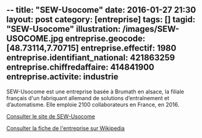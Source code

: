 --
title: "SEW-Usocome"
date:  2016-01-27 21:30
layout: post
category: [entreprise]
tags: []
tagid: "SEW-Usocome"
illustration: /images/SEW-USOCOME.jpg
entreprise.geocode: [48.73114,7.70715]
entreprise.effectif: 1980
entreprise.identifiant_national: 421863259
entreprise.chiffredaffaire:  414841900
entreprise.activite: industrie
---

SEW-Usocome est une entreprise basée à Brumath en alsace, la filiale français d'un fabriquant allemand de solutions d’entraînement et d’automatisme. Elle emploie 2100 collaborateurs en France, en 2016.

[Consulter le site de SEW-Usocome](http://www.usocome.com/)

[Consulter la fiche de l'entreprise sur Wikipedia](https://fr.wikipedia.org/wiki/SEW_Usocome)


